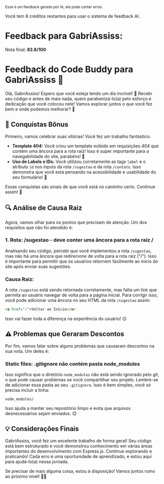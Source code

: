 <sup>Esse é um feedback gerado por IA, ele pode conter erros.</sup>

Você tem 8 créditos restantes para usar o sistema de feedback AI.

# Feedback para GabriAssiss:

Nota final: **83.8/100**

# Feedback do Code Buddy para GabriAssiss 🚀

Olá, GabriAssiss! Espero que você esteja tendo um dia incrível! 🌟 Recebi seu código e antes de mais nada, quero parabenizá-lo(a) pelo esforço e dedicação que você colocou nele! Vamos explorar juntos o que você fez bem e onde podemos melhorar? 💪

## 🎉 Conquistas Bônus

Primeiro, vamos celebrar suas vitórias! Você fez um trabalho fantástico:

- **Template 404:** Você criou um template exibido em requisições 404 que contém uma âncora para a rota raiz! Isso é super importante para a navegabilidade do site, parabéns! 🥳
- **Uso de Labels e IDs:** Você utilizou corretamente as tags `label` e o atributo `id` nos inputs da rota `/sugestao` e da rota `/contato`. Isso demonstra que você está pensando na acessibilidade e usabilidade do seu formulário! 👏

Essas conquistas são sinais de que você está no caminho certo. Continue assim! 🚀

## 🔍 Análise de Causa Raiz

Agora, vamos olhar para os pontos que precisam de atenção. Um dos requisitos que não foi atendido é:

### 1. **Rota: /sugestao - deve conter uma âncora para a rota raiz /**

Analisando seu código, percebi que você implementou a rota `/sugestao`, mas não há uma âncora que redirecione de volta para a rota raiz ("/"). Isso é importante para permitir que os usuários retornem facilmente ao início do site após enviar suas sugestões.

### **Causa Raiz:**
A rota `/sugestao` está sendo retornada corretamente, mas falta um link que permita ao usuário navegar de volta para a página inicial. Para corrigir isso, você pode adicionar uma âncora no seu HTML da rota `/sugestao` assim:

```html
<a href="/">Voltar ao Início</a>
```

Isso vai fazer toda a diferença na experiência do usuário! 😉

## ⚠️ Problemas que Geraram Descontos

Por fim, vamos falar sobre alguns problemas que causaram descontos na sua nota. Um deles é:

### **Static files: .gitignore não contém pasta node_modules**

Isso significa que o diretório `node_modules` não está sendo ignorado pelo git, o que pode causar problemas se você compartilhar seu projeto. Lembre-se de adicionar essa pasta ao seu `.gitignore`. Isso é bem simples, você só precisa incluir a linha:

```
node_modules/
```

Isso ajuda a manter seu repositório limpo e evita que arquivos desnecessários sejam enviados. 😊

## 💡 Considerações Finais

GabriAssiss, você fez um excelente trabalho de forma geral! Seu código está bem estruturado e você demonstrou conhecimento em várias áreas importantes do desenvolvimento com Express.js. Continue explorando e praticando! Cada erro é uma oportunidade de aprendizado, e estou aqui para ajudá-lo(a) nessa jornada. 

Se precisar de mais alguma coisa, estou à disposição! Vamos juntos rumo ao próximo nível! 🚀✨